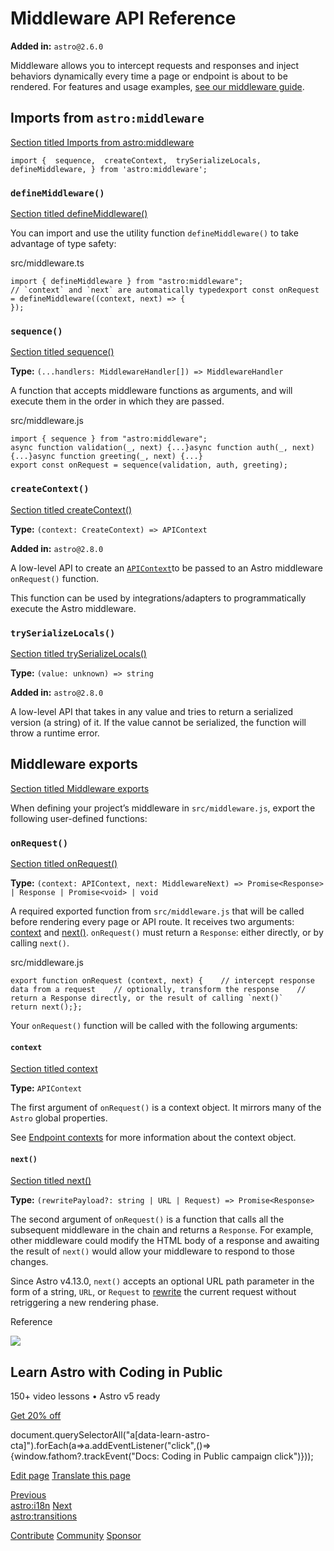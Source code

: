 Middleware API Reference
========================

**Added in:** `astro@2.6.0`

Middleware allows you to intercept requests and responses and inject behaviors dynamically every time a page or endpoint is about to be rendered. For features and usage examples, [see our middleware guide](/en/guides/middleware/).

Imports from `astro:middleware`
-------------------------------

[Section titled Imports from astro:middleware](#imports-from-astromiddleware)

    import {  sequence,  createContext,  trySerializeLocals,  defineMiddleware, } from 'astro:middleware';

### `defineMiddleware()`

[Section titled defineMiddleware()](#definemiddleware)

You can import and use the utility function `defineMiddleware()` to take advantage of type safety:

src/middleware.ts

    import { defineMiddleware } from "astro:middleware";
    // `context` and `next` are automatically typedexport const onRequest = defineMiddleware((context, next) => {
    });

### `sequence()`

[Section titled sequence()](#sequence)

**Type:** `(...handlers: MiddlewareHandler[]) => MiddlewareHandler`

A function that accepts middleware functions as arguments, and will execute them in the order in which they are passed.

src/middleware.js

    import { sequence } from "astro:middleware";
    async function validation(_, next) {...}async function auth(_, next) {...}async function greeting(_, next) {...}
    export const onRequest = sequence(validation, auth, greeting);

### `createContext()`

[Section titled createContext()](#createcontext)

**Type:** `(context: CreateContext) => APIContext`  

**Added in:** `astro@2.8.0`

A low-level API to create an [`APIContext`](/en/reference/api-reference/)to be passed to an Astro middleware `onRequest()` function.

This function can be used by integrations/adapters to programmatically execute the Astro middleware.

### `trySerializeLocals()`

[Section titled trySerializeLocals()](#tryserializelocals)

**Type:** `(value: unknown) => string`  

**Added in:** `astro@2.8.0`

A low-level API that takes in any value and tries to return a serialized version (a string) of it. If the value cannot be serialized, the function will throw a runtime error.

Middleware exports
------------------

[Section titled Middleware exports](#middleware-exports)

When defining your project’s middleware in `src/middleware.js`, export the following user-defined functions:

### `onRequest()`

[Section titled onRequest()](#onrequest)

**Type:** `(context: APIContext, next: MiddlewareNext) => Promise<Response> | Response | Promise<void> | void`

A required exported function from `src/middleware.js` that will be called before rendering every page or API route. It receives two arguments: [context](#context) and [next()](#next). `onRequest()` must return a `Response`: either directly, or by calling `next()`.

src/middleware.js

    export function onRequest (context, next) {    // intercept response data from a request    // optionally, transform the response    // return a Response directly, or the result of calling `next()`    return next();};

Your `onRequest()` function will be called with the following arguments:

#### `context`

[Section titled context](#context)

**Type:** `APIContext`

The first argument of `onRequest()` is a context object. It mirrors many of the `Astro` global properties.

See [Endpoint contexts](/en/reference/api-reference/) for more information about the context object.

#### `next()`

[Section titled next()](#next)

**Type:** `(rewritePayload?: string | URL | Request) => Promise<Response>`  

The second argument of `onRequest()` is a function that calls all the subsequent middleware in the chain and returns a `Response`. For example, other middleware could modify the HTML body of a response and awaiting the result of `next()` would allow your middleware to respond to those changes.

Since Astro v4.13.0, `next()` accepts an optional URL path parameter in the form of a string, `URL`, or `Request` to [rewrite](/en/guides/routing/#rewrites) the current request without retriggering a new rendering phase.

Reference

![](/_astro/CodingInPublic.DpaYu7Qd_5sx41.webp)

Learn Astro with **Coding in Public**
-------------------------------------

150+ video lessons • Astro v5 ready

[Get 20% off](https://learnastro.dev?code=ASTRO_PROMO)

document.querySelectorAll("a\[data-learn-astro-cta\]").forEach(a=>a.addEventListener("click",()=>{window.fathom?.trackEvent("Docs: Coding in Public campaign click")}));

[Edit page](https://github.com/withastro/docs/edit/main/src/content/docs/en/reference/modules/astro-middleware.mdx) [Translate this page](https://contribute.docs.astro.build/guides/i18n/)

[Previous  
astro:i18n](/en/reference/modules/astro-i18n/) [Next  
astro:transitions](/en/reference/modules/astro-transitions/)

[Contribute](/en/contribute/) [Community](https://astro.build/chat) [Sponsor](https://opencollective.com/astrodotbuild)

